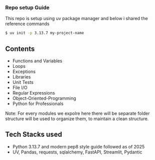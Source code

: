 ### Repo setup Guide

This repo is setup using uv package manager and below i shared the reference commands
```bash
$ uv init -p 3.13.7 my-project-name
```

## Contents
- Functions and Variables 
- Loops
- Exceptions
- Libraries
- Unit Tests
- File I/O
- Regular Expressions
- Object-Oriented-Programming
- Python for Professionals

Note: For every modules we expolre here there will be separate folder structure will be used to organize them, to maintain a clean structure.
## Tech Stacks used
- Python 3.13.7 and modern pep8 style guide followed as of 2025
- UV, Pandas, requests, sqlalchemy, FastAPI, Streamlit, Pydantic